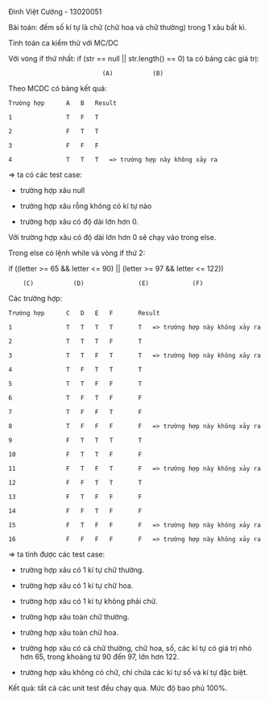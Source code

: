 Đinh Việt Cường - 13020051

Bài toán: đếm số kí tự là chữ (chữ hoa và chữ thường) trong 1 xâu bất kì.

Tính toán ca kiểm thử với MC/DC

Với vòng if thứ nhất: if (str == null || str.length() == 0) ta có bảng các giá trị:

                              (A)	        (B)
			      
Theo MCDC có bảng kết quả:

	Trường hợp		A	B	Result

	1	        	T	F	T

	2        		F	T	T

	3        		F	F	F

	4        		T	T	T  	=> trường hợp này không xảy ra

=> ta có các test case:

+ trường hợp xâu null

+ trường hợp xâu rỗng không có kí tự nào

+ trường hợp xâu có độ dài lớn hơn 0.

Với trường hợp xâu có độ dài lớn hơn 0 sẽ chạy vào trong else.

Trong else có lệnh while và vòng if thứ 2: 

if ((letter >= 65 && letter <= 90) || (letter >= 97 && letter <= 122))

		(C)	          (D)               (E)	           (F)

Các trường hợp:

	Trường hợp		C	D	E	F		Result

	1	       		T	T	T	T		T	=> trường hợp này không xảy ra

	2	        	T	T	T	F		T

	3	        	T	T	F	T		T	=> trường hợp này không xảy ra

	4	        	T	F	T	T		T

	5				T	T	F	F		T

	6				T	F	T	F		F

	7				T	F	F	T		F	

	8	       		T	F	F	F		F	=> trường hợp này không xảy ra

	9				F	T	T	T		T

	10	      		F	T	T	F		F

	11	      		F	T	F	T		F	=> trường hợp này không xảy ra

	12	      		F	F	T	T		T

	13	       		F	T	F	F		F

	14				F	F	T	F		F

	15				F	T	F	F		F	=> trường hợp này không xảy ra

	16				F	F	F	F		F 	=> trường hợp này không xảy ra

=> ta tính được các test case:

+ trường hợp xâu có 1 kí tự chữ thường.

+ trường hợp xâu có 1 kí tự chữ hoa.

+ trường hợp xâu có 1 kí tự không phải chữ.

+ trường hợp xâu toàn chữ thường.

+ trường hợp xâu toàn chữ hoa.

+ trường hợp xâu có cả chữ thường, chữ hoa, số, các kí tự có giá trị nhỏ hơn 65, trong khoảng từ 90 đến 97, lớn hơn 122.

+ trường hợp xâu không có chữ, chỉ chứa các kí tự số và kí tự đặc biệt.


Kết quả: tất cả các unit test đều chạy qua. Mức độ bao phủ 100%.
